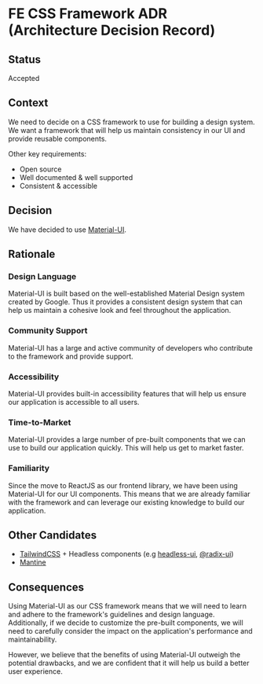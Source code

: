 # FE CSS Framework ADR (Architecture Decision Record)

## Status

Accepted

## Context

We need to decide on a CSS framework to use for building a design system. We want a framework that will help us maintain consistency in our UI and provide reusable components.

Other key requirements:
- Open source
- Well documented & well supported
- Consistent & accessible

## Decision

We have decided to use [Material-UI](https://mui.com).

## Rationale

### Design Language

Material-UI is built based on the well-established Material Design system created by Google. Thus it provides a consistent design system that can help us maintain a cohesive look and feel throughout the application.

### Community Support

Material-UI has a large and active community of developers who contribute to the framework and provide support.

### Accessibility

Material-UI provides built-in accessibility features that will help us ensure our application is accessible to all users.

### Time-to-Market

Material-UI provides a large number of pre-built components that we can use to build our application quickly. This will help us get to market faster.

### Familiarity

Since the move to ReactJS as our frontend library, we have been using Material-UI for our UI components. This means that we are already familiar with the framework and can leverage our existing knowledge to build our application.

## Other Candidates

- [TailwindCSS](https://tailwindcss.com) + Headless components (e.g [headless-ui](https://headlessui.com), [@radix-ui](https://www.radix-ui.com))
- [Mantine](https://mantine.dev)

## Consequences

Using Material-UI as our CSS framework means that we will need to learn and adhere to the framework's guidelines and design language. Additionally, if we decide to customize the pre-built components, we will need to carefully consider the impact on the application's performance and maintainability. 

However, we believe that the benefits of using Material-UI outweigh the potential drawbacks, and we are confident that it will help us build a better user experience.

